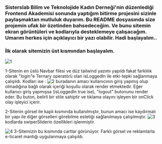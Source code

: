 ### Sisterslab Bilim ve Teknolojide Kadın Derneği'nin düzenlediği Frontend Akademisi sonunda yaptığım bitirme projesini sizinle paylaşmaktan mutluluk duyarım. Bu README dosyasında size projemin ufak bir özetinden bahsedeceğim. Ve bunu sitemin ekran görüntüleri ve kodlarıyla desteklemeye çalışacağım. Umarım herkes için açıklayıcı bir yazı olabilir. Hadi başlayalım..


### İlk olarak sitemizin üst kısmından başlayalım.

![1](https://github.com/nidaesmer/bitirme-sisterslab/assets/77460814/7265c94c-1c41-41ba-9d0f-9e13bd39a1c8)

1-Sitenin en üstü Navbar filesi ve düz tailwind yazımı yapıldı fakat farklılık olarak "login"e Ternary operatörü olan isLoggedIn ile etki-tepki sağlanmaya çalışıldı. Kodları ise :
![2](https://github.com/nidaesmer/bitirme-sisterslab/assets/77460814/4be1dcad-fefe-4688-a018-2ef84b129bec)
buradanın amacı kullanıcının giriş yapmış olup olmadığına bağlı olarak içeriği koşullu olarak render etmektedir.
Eğer kullanıcı giriş yapmışsa (isLoggedIn true ise), "logout" butonunu render eder. Bu buton, belirli bir stile sahiptir ve tıklama olayını işleyen bir onClick olay işleyici içerir. 

2-Sitenin görsel ile kaplı kısmında <SwiperSlider/> kullanılmıştır, bunun amacı ise kaydırmalı bir yapı ile diğer görselleri görebilme estetiği sağlanılmaya çalışılmıştır.
![3](https://github.com/nidaesmer/bitirme-sisterslab/assets/77460814/98581d07-573e-4f34-a9e3-755878cdd31f)
kodlarda swiperSliderin özellikleri işlenmiştir.

![4](https://github.com/nidaesmer/bitirme-sisterslab/assets/77460814/efcf53ca-ba16-4919-8a37-08f3bd214267)
3-Sitemizin bu kısmında cartlar görünüyor. Farklı görsel ve reklamlarla e-ticaret mantığı uygulanmaya çalışıldı.

